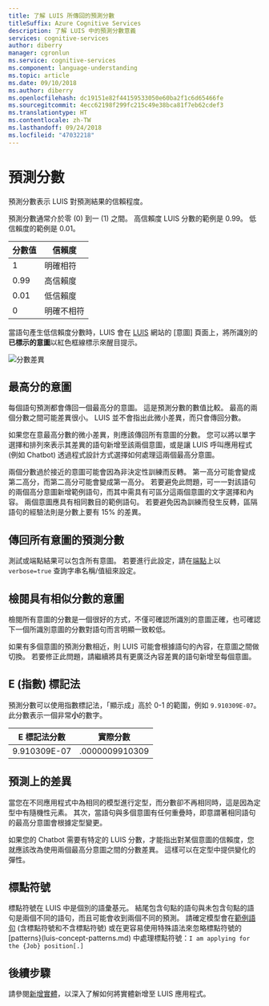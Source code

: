```yaml
---
title: 了解 LUIS 所傳回的預測分數
titleSuffix: Azure Cognitive Services
description: 了解 LUIS 中的預測分數意義
services: cognitive-services
author: diberry
manager: cgronlun
ms.service: cognitive-services
ms.component: language-understanding
ms.topic: article
ms.date: 09/10/2018
ms.author: diberry
ms.openlocfilehash: dc19151e82f44159533050e60ba2f1c6d65466fe
ms.sourcegitcommit: 4ecc62198f299fc215c49e38bca81f7eb62cdef3
ms.translationtype: HT
ms.contentlocale: zh-TW
ms.lasthandoff: 09/24/2018
ms.locfileid: "47032218"
---
```

# <a name="prediction-score"></a>預測分數
預測分數表示 LUIS 對預測結果的信賴程度。 

預測分數通常介於零 (0) 到一 (1) 之間。 高信賴度 LUIS 分數的範例是 0.99。 低信賴度的範例是 0.01。 

|分數值|信賴度|
|--|--|
|1|明確相符|
|0.99|高信賴度|
|0.01|低信賴度|
|0|明確不相符|

當語句產生低信賴度分數時，LUIS 會在 [LUIS](luis-reference-regions.md) 網站的 [意圖] 頁面上，將所識別的**已標示的意圖**以紅色框線標示來醒目提示。 

![分數差異](./media/luis-concept-score/score-discrepancy.png)

## <a name="top-scoring-intent"></a>最高分的意圖
每個語句預測都會傳回一個最高分的意圖。 這是預測分數的數值比較。 最高的兩個分數之間可能差異很小。 LUIS 並不會指出此微小差異，而只會傳回分數。  

如果您在意最高分數的微小差異，則應該傳回所有意圖的分數。 您可以將以單字選擇和排列來表示其差異的語句新增至該兩個意圖，或是讓 LUIS 呼叫應用程式 (例如 Chatbot) 透過程式設計方式選擇如何處理這兩個最高分意圖。 

兩個分數過於接近的意圖可能會因為非決定性訓練而反轉。 第一高分可能會變成第二高分，而第二高分可能會變成第一高分。 若要避免此問題，可一一對該語句的兩個高分意圖新增範例語句，而其中需具有可區分這兩個意圖的文字選擇和內容。 兩個意圖應具有相同數目的範例語句。 若要避免因為訓練而發生反轉，區隔語句的經驗法則是分數上要有 15% 的差異。

## <a name="return-prediction-score-for-all-intents"></a>傳回所有意圖的預測分數
測試或端點結果可以包含所有意圖。 若要進行此設定，請在[端點](https://aka.ms/v1-endpoint-api-docs)上以 `verbose=true` 查詢字串名稱/值組來設定。 

## <a name="review-intents-with-similar-scores"></a>檢閱具有相似分數的意圖
檢閱所有意圖的分數是一個很好的方式，不僅可確認所識別的意圖正確，也可確認下一個所識別意圖的分數對語句而言明顯一致較低。 

如果有多個意圖的預測分數相近，則 LUIS 可能會根據語句的內容，在意圖之間做切換。 若要修正此問題，請繼續將具有更廣泛內容差異的語句新增至每個意圖。   

## <a name="e-exponent-notation"></a>E (指數) 標記法

預測分數可以使用指數標記法，「顯示成」高於 0-1 的範圍，例如 `9.910309E-07`。 此分數表示一個非常**小**的數字。

|E 標記法分數 |實際分數|
|--|--|
|9.910309E-07|.0000009910309|

## <a name="differences-with-predictions"></a>預測上的差異
當您在不同應用程式中為相同的模型進行定型，而分數卻不再相同時，這是因為定型中有隨機性元素。 其次，當語句與多個意圖有任何重疊時，即意謂著相同語句的最高分意圖會根據定型變更。

如果您的 Chatbot 需要有特定的 LUIS 分數，才能指出對某個意圖的信賴度，您就應該改為使用兩個最高分意圖之間的分數差異。 這樣可以在定型中提供變化的彈性。 

## <a name="punctuation"></a>標點符號
標點符號在 LUIS 中是個別的語彙基元。 結尾包含句點的語句與未包含句點的語句是兩個不同的語句，而且可能會收到兩個不同的預測。 請確定模型會在[範例語句](luis-concept-utterance.md) (含標點符號和不含標點符號) 或在更容易使用特殊語法來忽略標點符號的 [patterns}(luis-concept-patterns.md) 中處理標點符號：`I am applying for the {Job} position[.]`

## <a name="next-steps"></a>後續步驟

請參閱[新增實體](luis-how-to-add-entities.md)，以深入了解如何將實體新增至 LUIS 應用程式。